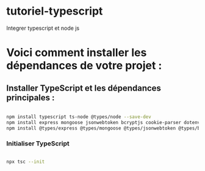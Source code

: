 # tutoriel-typescript

Integrer typescript et node js

# Voici comment installer les dépendances de votre projet :

## Installer TypeScript et les dépendances principales :

```bash

npm install typescript ts-node @types/node --save-dev
npm install express mongoose jsonwebtoken bcryptjs cookie-parser dotenv
npm install @types/express @types/mongoose @types/jsonwebtoken @types/bcryptjs @types/cookie-parser --save-dev

```

### Initialiser TypeScript

```bash

npx tsc --init

```

